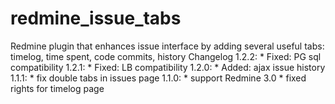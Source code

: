 redmine_issue_tabs
==================

Redmine plugin that enhances issue interface by adding several useful tabs: timelog, time spent, code commits, history
Changelog
  1.2.2:
    * Fixed: PG sql compatibility
  1.2.1:
    * Fixed: LB compatibility
  1.2.0:
    * Added: ajax issue history
  1.1.1:
    * fix double tabs in issues page
  1.1.0:
    * support Redmine 3.0
    * fixed rights for timelog page